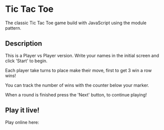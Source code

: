 # Tic Tac Toe

The classic Tic Tac Toe game build with JavaScript using the module pattern.

## Description

This is a Player vs Player version. Write your names in the initial screen and click 'Start' to begin.

Each player take turns to place make their move, first to get 3 win a row wins!

You can track the number of wins with the counter below your marker.

When a round is finished press the 'Next' button, to continue playing!

## Play it live!

Play online here:
